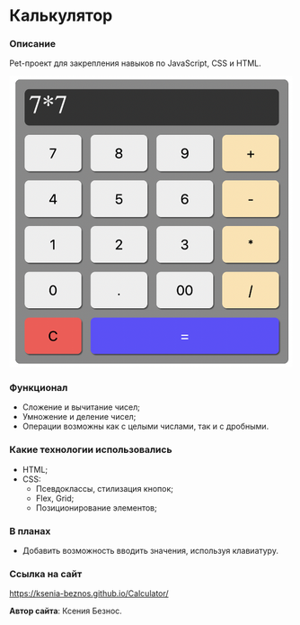 # Калькулятор

### Описание
Pet-проект для закрепления навыков по JavaScript, CSS и HTML.

![Alt-шапка](/images/%D0%9A%D0%B0%D0%BB%D1%8C%D0%BA%D1%83%D0%BB%D1%8F%D1%82%D0%BE%D1%80.png)

### Функционал
* Сложение и вычитание чисел;
* Умножение и деление чисел;
* Операции возможны как с целыми числами, так и с дробными.

### **Какие технологии использовались**
* HTML;
*  CSS:
    - Псевдоклассы, стилизация кнопок;
    - Flex, Grid;
    - Позиционирование элементов;

### **В планах**
* Добавить возможность вводить значения, используя клавиатуру.

### **Ссылка на сайт**
https://ksenia-beznos.github.io/Calculator/

**Автор сайта**: Ксения Безнос.



